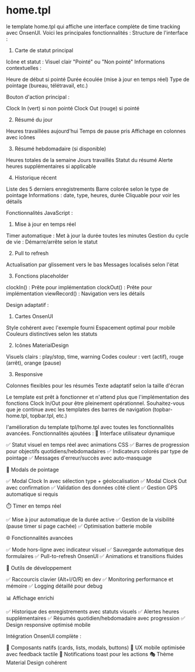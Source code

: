 # home.tpl

le template home.tpl qui affiche une interface complète de time tracking avec OnsenUI. Voici les principales fonctionnalités :
Structure de l'interface :
1. Carte de statut principal

Icône et statut : Visuel clair "Pointé" ou "Non pointé"
Informations contextuelles :

Heure de début si pointé
Durée écoulée (mise à jour en temps réel)
Type de pointage (bureau, télétravail, etc.)


Bouton d'action principal :

Clock In (vert) si non pointé
Clock Out (rouge) si pointé



2. Résumé du jour

Heures travaillées aujourd'hui
Temps de pause pris
Affichage en colonnes avec icônes

3. Résumé hebdomadaire (si disponible)

Heures totales de la semaine
Jours travaillés
Statut du résumé
Alerte heures supplémentaires si applicable

4. Historique récent

Liste des 5 derniers enregistrements
Barre colorée selon le type de pointage
Informations : date, type, heures, durée
Cliquable pour voir les détails

Fonctionnalités JavaScript :
1. Mise à jour en temps réel

Timer automatique : Met à jour la durée toutes les minutes
Gestion du cycle de vie : Démarre/arrête selon le statut

2. Pull to refresh

Actualisation par glissement vers le bas
Messages localisés selon l'état

3. Fonctions placeholder

clockIn() : Prête pour implémentation
clockOut() : Prête pour implémentation
viewRecord() : Navigation vers les détails

Design adaptatif :
1. Cartes OnsenUI

Style cohérent avec l'exemple fourni
Espacement optimal pour mobile
Couleurs distinctives selon les statuts

2. Icônes MaterialDesign

Visuels clairs : play/stop, time, warning
Codes couleur : vert (actif), rouge (arrêt), orange (pause)

3. Responsive

Colonnes flexibles pour les résumés
Texte adaptatif selon la taille d'écran

Le template est prêt à fonctionner et n'attend plus que l'implémentation des fonctions Clock In/Out pour être pleinement opérationnel.
Souhaitez-vous que je continue avec les templates des barres de navigation (topbar-home.tpl, topbar.tpl, etc.) 

l'amélioration du template tpl/home.tpl avec toutes les fonctionnalités avancées.
Fonctionnalités ajoutées :
🎯 Interface utilisateur dynamique

✅ Statut visuel en temps réel avec animations CSS
✅ Barres de progression pour objectifs quotidiens/hebdomadaires
✅ Indicateurs colorés par type de pointage
✅ Messages d'erreur/succès avec auto-masquage

📱 Modals de pointage

✅ Modal Clock In avec sélection type + géolocalisation
✅ Modal Clock Out avec confirmation
✅ Validation des données côté client
✅ Gestion GPS automatique si requis

⏱️ Timer en temps réel

✅ Mise à jour automatique de la durée active
✅ Gestion de la visibilité (pause timer si page cachée)
✅ Optimisation batterie mobile

🌐 Fonctionnalités avancées

✅ Mode hors-ligne avec indicateur visuel
✅ Sauvegarde automatique des formulaires
✅ Pull-to-refresh OnsenUI
✅ Animations et transitions fluides

🔧 Outils de développement

✅ Raccourcis clavier (Alt+I/O/R) en dev
✅ Monitoring performance et mémoire
✅ Logging détaillé pour debug

📊 Affichage enrichi

✅ Historique des enregistrements avec statuts visuels
✅ Alertes heures supplémentaires
✅ Résumés quotidien/hebdomadaire avec progression
✅ Design responsive optimisé mobile

Intégration OnsenUI complète :

🎨 Composants natifs (cards, lists, modals, buttons)
📱 UX mobile optimisée avec feedback tactile
🔔 Notifications toast pour les actions
🎭 Thème Material Design cohérent